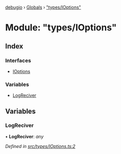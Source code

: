 [debugio](../README.md) › [Globals](../globals.md) › ["types/IOptions"](_types_ioptions_.md)

# Module: "types/IOptions"

## Index

### Interfaces

* [IOptions](../interfaces/_types_ioptions_.ioptions.md)

### Variables

* [LogReciver](_types_ioptions_.md#logreciver)

## Variables

###  LogReciver

• **LogReciver**: *any*

*Defined in [src/types/IOptions.ts:2](https://github.com/kislball/debugio/blob/e6c0d0f/src/types/IOptions.ts#L2)*
